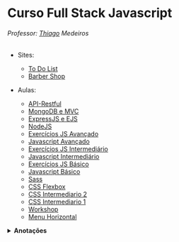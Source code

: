 # Curso Full Stack Javascript

###### Professor: [Thiago](https://www.thiago-medeiros.com/formacao-fullstack-javascript/) Medeiros

- Sites:
  - [To Do List](https://gugamacedo.github.io/full-stack-js/to-do-list/)
  - [Barber Shop](https://gugamacedo.github.io/full-stack-js/barber-shop/)

- Aulas:
  - [API-Restful](https://github.com/gugamacedo/full-stack-js/tree/main/api-restful)
  - [MongoDB e MVC](https://github.com/gugamacedo/full-stack-js/tree/main/mongodb-mvc)
  - [ExpressJS e EJS](https://github.com/gugamacedo/full-stack-js/tree/main/expressjs-ejs)
  - [NodeJS](https://github.com/gugamacedo/full-stack-js/tree/main/nodejs)
  - [Exercícios JS Avançado](https://gugamacedo.github.io/full-stack-js/javascript-avancado/exercs.html)
  - [Javascript Avançado](https://gugamacedo.github.io/full-stack-js/javascript-avancado/)
  - [Exercícios JS Intermediário](https://gugamacedo.github.io/full-stack-js/javascript-intermediario/exercs.html)
  - [Javascript Intermediário](https://gugamacedo.github.io/full-stack-js/javascript-intermediario/)
  - [Exercícios JS Básico](https://gugamacedo.github.io/full-stack-js/javascript-basico/exercs.html)
  - [Javascript Básico](https://gugamacedo.github.io/full-stack-js/javascript-basico/)
  - [Sass](https://gugamacedo.github.io/full-stack-js/sass/)
  - [CSS Flexbox](https://gugamacedo.github.io/full-stack-js/css-flexbox/)
  - [CSS Intermediario 2](https://gugamacedo.github.io/full-stack-js/css-intermediario-2/)
  - [CSS Intermediario 1](https://gugamacedo.github.io/full-stack-js/css-intermediario-1/)
  - [Workshop](https://gugamacedo.github.io/full-stack-js/workshop/)
  - [Menu Horizontal](https://gugamacedo.github.io/full-stack-js/menu/)

<details><summary><strong>Anotações</strong></summary>

  <details><summary><strong>JS</strong></summary>

  - `document.querySelector('ELEMENTO/ID/CLASS')` para elementos individuais
  - `document.querySelectorAll('ELEMENTO/ID/CLASS')` para elementos múltiplos
    - Usar o `foreach` quando for iterar
  - Pra capturar eventos `addEventListener('click', () => { COMANDOS })`
    - Outros eventos comuns: `mousemove`, `mouseout`, `mouseenter`, `mouseleave`
  - Para alterar uma classe `ELEMENTO.classList.contains('CLASS') ? ELEMENTO.classList.remove('CLASS') : ELEMENTO.classList.add('CLASS')`
  - Usar `$` nas variáveis que "puxam" HTML
  - Sempre que possível colocar `const` ao invés de `let`
  - Checar o *false* primeiro no condicional
  - Funcionamento de um **foreach**: 
  ```
  ELEMENTOS.forEach((e, index) =>
    e.innerHTML = `Número ${index+1}`
  )
  ```
  </details>

  <details><summary><strong>NodeJS, ExpressJS, EJS</strong></summary>
    
  - Checar o *false* primeiro no condicional
  - `npm init -y` pra iniciar um projeto
  - `npm install {package}` pra baixar um pacote
    - Se passar no final o parâmetro `--save-dev` você está dizendo pro npm que essa depedência não é crucial, a aplicação funciona sem ela, é só pra fim de desenvolvimento.
  - Sempre colocar no arquivo *.gitignore* a pasta *node_modules*
  - `npm uninstall {package}` pra deletar um pacote
  - `require` pra importar uma função de outro arquivo (o qual precisa do `module.exports = {função}`)
    - Se for passar mais de uma função, melhor criar um objeto com várias funções
  - `ctrl + c` pra parar o servidor
  - Com **ExpressJS** você escreve menos código do que com NodeJS puro, é mais enxuto e escalável
  - Nem sempre sabemos em que porta a aplicação está rodando, então guardamos numa constante a porta, indepedente de qual seja: `const port = process.env.PORT || 8080`
  - MVC (model - dados, view - visualização, controller - gerenciador dos dados)
  - O Express/Node é meio burrinho praa char o caminho de um diretório, então você precisa utiliza a lib *path*
  - EJS é uma engine de visualização, você consegue injetar JS no HTML, tornando-o muito mais dinâmico. Uns até chamam de HTML com anabolizantes hahaha 
  - `<%- include('{partial}') %>` pra inserir uma partial `<% {código} %>` pra inserir código `<%= {variável} %>` pra inserir um valor
    - Esse valor antes tem que ser enviado pela rota dentro do render
    - Se esse valor o JS tiver HTML dentro, você precisa fechar o EJS antes de começar o HTML, e abrir de novo quando começar o JS de novo
  - Para tornar um parâmetro opcional na rota coloque `?`, exemplo: `router.get('/products/:id?', ProductsController.get)`.
    - Nesse tipo de parâmetro se usa o `req.params`
    - Na QueryString `?id=123` se usa o `req.query` no GET
    - No POST se usa o `req.body`


  </details>

  <details><summary><strong>API - Restful</strong></summary>

  - O **Server API** fica responsável apenas por fornecer dados (em JSON) quando o usuário fazer a requisição, não em entregar os arquivos static, que já são entregues no começo (HTML, CSS e Javascript)
    - O Servidor se torna mais independente, você pode ter quantas aplicações client quiser se conectando com o servdiro.
  - **Rest** é um padrão de comunicação, pois ambas aplicações utilizando o server precisam falar a mesma língua
    1. **Client- Server**: client side e server side totalmente independentes
    2. **Stateless**: cada requisição que o client fizer pro server, tem que conter todas informações/recursos necessários para que o servidor entenda e consiga entregar a resposta.
    3. **Cacheable**: cada requisição que o client fizer, o server tem que ser explícito e responder se ele pode ou não cachear aquela informação (guardar no cache a informação)
    4. **Layered System**: sistema de camadas. Temos que ter endpoints (rotas) para se comunicar com o server. Garante também que o usuário não precise entender o quão complexo foi para que a requisição fosse atendida.
  - **Restful** é a aplicação completa de todos padrões Rest.
  - **Verbos HTTP** (métodos):
    1. **GET**: obter dados
    2. **POST**: enviar dados (visão do client) | receber dados (visão do server)
    3. **PUT**: atualizar dados
    4. **DELETE**: remover dados

  </details>

  <details><summary><strong>CSS</strong></summary>

  - Parentescos:
    - **`>`** diz que a regra tem que ser aplicada somente aos filhos da classe
    - **`+`** aplica a regra pro primeiro irmão direto
    - **`~`** aplica a regra pra todos irmãos diretos
  - Quando usar o `display: inline-block;`? quando precisa que fique na mesma (igual o inline) mas precisa acessar as propriedades height e width
  - `position: absolute;` é relativo ao body, se quiser que ele seja relativo ao pai, tem que colocar `position: relative;` no pai dele
  - `:root` é normalmente usado para se guardar variáveis
  - Variáveis são declaradas assim `--variavel-etc: #fff;` e usadas assim `color: var(--variavel-etc);`
    - Alguns padrões: `--color/background/font-primary` `--color/background/font-secondary`
  - `*` aplicador universal, aplica as propriedades em tudo que conseguir
    - Alguns padrões: `box-sizing: border-box;`, `margin: 0;`, `padding: 0;`, `font-family: sans-serif;`
  - `box-sizing: border-box;` significa que todas box não vão extrapolar o box-model ![Box Model](./img/box-model.png)
  - Para importar um arquivo, fonte, etc `@import url('inserir aqui');`
  - [CSS Gradient](https://cssgradient.io/)
  - Efeitos de "sumir":
    - `display: none;` faz o elemento desaparecer e desocupa o espaço dele
    - `visibility: hidden;` faz o elemento desaparecer e mantêm o espaço dele
    - `opacity: 0;` faz o elemento ficar transparente e mantêm o espaço dele
  - Aquele **menu hambúrguer** é "empurrado" atráves do **position** ou **margin**. Não se usa muito `display: block` porque esse não permite efeito de transition, fica "seco"
    - Também se usa `overflow-x: hidden;` pra esconder esse menu que está "empurrado"
  - `transition: all 300ms ease;` `transition: background-color 300ms ease;`
  - Criar animação exemplo:
  ```
  @keyframes animação {
    0% {
      transform: rotateX(0deg);
    }
    100% {
      transform: rotateX(-90deg);
    }
  }
  ```
  - Usar a animação `animation: animação 300ms ease` 
  - Pra adicionar conteúdo em um elemento através do css `content: '';`
  - Responsividade exemplo
  ```
  @media (max-width: 550px) {
    .gallery.active div {
      width: 90%;
    }
    .seasons button {
      margin: 5px 10px;
    }
    ```
  }
  - O Flex é aplicado na box pai ![Flex](./img/flex.png)
  - [Flexbox Froggy](https://flexboxfroggy.com/)
  - [Flexbox Defense](http://www.flexboxdefense.com/)
  - `align-items:` alinha na vertical. Só funciona com o `flex-direction: row;` que é o padrão do direction
  - Quando o flex direction é `column`, o _justify-content_ muda para a vertical e o _align-items_ para a horizontal
  - Para alinhar um elemento individual em uma ordem específica na horizontal, use a propriedade `order`. Por padrão começa em zero e também aceita negativo
    - Na vertical use o `align-self`, lembrando da regra do _flex-direction_
  - `align-content:` alinha quando você tem o wrap, lembrando da regra do _flex-direction_
  - Flex Direction ![Direction](./img/direction1.jpg) ![Direction](./img/direction2.jpg)
  - Flex Wrap ![Wrap](./img/wrap.jpg)
  - Justify Content ![Justify Content](./img/justify-content1.jpg) ![Justify Content](./img/justify-content2.jpg) ![Justify Content](./img/justify-content3.jpg) ![Justify Content](./img/justify-content4.jpg) ![Justify Content](./img/justify-content5.jpg)

  </details>

</details>
